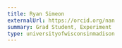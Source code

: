 ```yaml
---
title: Ryan Simeon
externalUrl: https://orcid.org/nan
summary: Grad Student, Experiment
type: universityofwisconsinmadison
---
```

